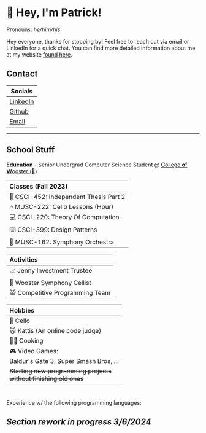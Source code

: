 # 👋 Hey, I'm Patrick!
Pronouns: *he/him/his*

Hey everyone, thanks for stopping by! Feel free to reach out via email or LinkedIn for a quick chat. You can find more detailed information about me at my website [found here](https://patrick-may.github.io).

## Contact

| Socials |
|---| 
| [LinkedIn](https://www.linkedin.com/in/patrick-may-woo/) |
| [Github](https://www.github.com/patrick-may) | 
| [Email](mailto:pmay24@wooster.edu) |

---

## School Stuff

**Education** - Senior Undergrad Computer Science Student @ [**C**ollege **o**f **W**ooster (🐄)](https://wooster.edu/) 

| **Classes (Fall 2023)** |
| :--- |
| 📄 CSCI-452: Independent Thesis Part 2 |
| 🎶 MUSC-222: Cello Lessons (Hour) |
| 💻 CSCI-220: Theory Of Computation |
| ⌨️  CSCI-399: Design Patterns |
| 🎵 MUSC-162: Symphony Orchestra |

| **Activities** | 
| :--- | 
| 📈 Jenny Investment Trustee |
| 🎵 Wooster Symphony Cellist | 
| 😸 Competitive Programming Team |


| **Hobbies** | 
| :--- |
| 🎻 Cello |
| 🙀 Kattis (An online code judge)|
| 🧑‍🍳 Cooking |
| 🎮️ Video Games: <br> Baldur's Gate 3, Super Smash Bros, ...
| ~~Starting new programming projects <br> without finishing old ones~~ 

#

Experience w/ the following programming languages:

## *Section rework in progress 3/6/2024*
